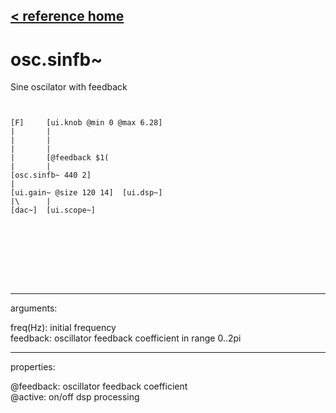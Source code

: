 [< reference home](ceammc_lib.html)
---

# osc.sinfb~


Sine oscilator with feedback

```


[F]     [ui.knob @min 0 @max 6.28]
|       |
|       |
|       |
|       [@feedback $1(
|       |
[osc.sinfb~ 440 2]
|
[ui.gain~ @size 120 14]  [ui.dsp~]
|\      |
[dac~]  [ui.scope~]







            
```

---
arguments:

freq(Hz): initial
            frequency<br>
feedback: oscillator
            feedback coefficient in range 0..2pi<br>

---
properties:

@feedback: 
            oscillator feedback coefficient<br>
@active: on/off dsp
            processing<br>


